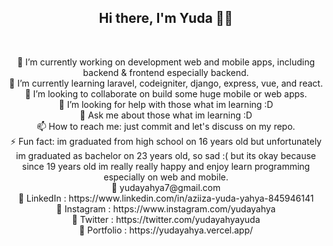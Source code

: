 <h2 align="center">Hi there, I'm Yuda 👋✨</h2>
<br>
<p align="center">
🔭 I’m currently working on development web and mobile apps, including backend & frontend especially backend.<br>
🌱 I’m currently learning laravel, codeigniter, django, express, vue, and react.<br>
👯 I’m looking to collaborate on build some huge mobile or web apps.<br>
🤔 I’m looking for help with those what im learning :D<br>
💬 Ask me about those what im learning :D<br>
📫 How to reach me: just commit and let's discuss on my repo.<br>
⚡ Fun fact: im graduated from high school on 16 years old but unfortunately im graduated as bachelor on 23 years old, so sad :( but its okay because since 19 years old im really really happy and enjoy learn programming especially on web and mobile.<br>
📧 yudayahya7@gmail.com <br>
🔗 LinkedIn : https://www.linkedin.com/in/aziiza-yuda-yahya-845946141 <br>
🔗 Instagram : https://www.instagram.com/yudayahya <br>
🔗 Twitter : https://twitter.com/yudayahyayuda <br>
🔗 Portfolio : https://yudayahya.vercel.app/ <br>
</p>
